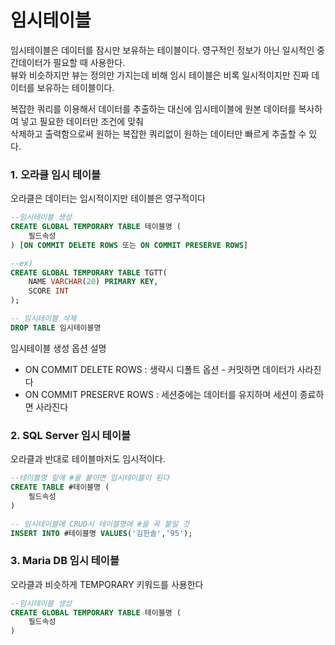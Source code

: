 # 임시테이블

임시테이블은 데이터를 잠시만 보유하는 테이블이다. 영구적인 정보가 아닌 일시적인 중간데이터가 필요할 때 사용한다.  
뷰와 비슷하지만 뷰는 정의만 가지는데 비해 임시 테이블은 비록 일시적이지만 진짜 데이터를 보유하는 테이블이다.  
  
복잡한 쿼리를 이용해서 데이터를 추출하는 대신에 임시테이블에 원본 데이터를 복사하여 넣고 필요한 데이터만 조건에 맞춰  
삭제하고 출력함으로써 원하는 복잡한 쿼리없이 원하는 데이터만 빠르게 추출할 수 있다.

### 1. 오라클 임시 테이블  

오라클은 데이터는 임시적이지만 테이블은 영구적이다
```sql
--임시테이블 생성
CREATE GLOBAL TEMPORARY TABLE 테이블명 (
    필드속성
) [ON COMMIT DELETE ROWS 또는 ON COMMIT PRESERVE ROWS]

--ex)
CREATE GLOBAL TEMPORARY TABLE TGTT(
    NAME VARCHAR(20) PRIMARY KEY,
    SCORE INT
);

-- 임시테이블 삭제
DROP TABLE 임시테이블명
```
임시테이블 생성 옵션 설명
- ON COMMIT DELETE ROWS : 생략시 디폴트 옵션 - 커밋하면 데이터가 사라진다
- ON COMMIT PRESERVE ROWS : 세션중에는 데이터를 유지하며 세션이 종료하면 사라진다

### 2. SQL Server 임시 테이블 
오라클과 반대로 테이블마저도 임시적이다.

```sql
--테이블명 앞에 #을 붙이면 임시테이블이 된다
CREATE TABLE #테이블명 ( 
    필드속성
)

-- 임시테이블에 CRUD시 테이블명에 #을 꼭 붙일 것
INSERT INTO #테이블명 VALUES('김한솔','95');
```
### 3. Maria DB 임시 테이블 
오라클과 비슷하게 TEMPORARY 키워드를 사용한다
```sql
--임시테이블 생성
CREATE GLOBAL TEMPORARY TABLE 테이블명 (
    필드속성
) 
```
